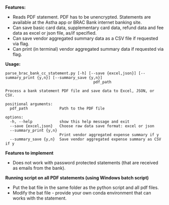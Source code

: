 **Features:**
* Reads PDF statement. PDF has to be unencrypted. Statements are available at the Astha app or BRAC Bank internet banking site.
* Can save basic card data, supplementary card data, refund data and fee data as excel or json file, as/if specified.
* Can save vendor aggregated summary data as a CSV file if requested via flag.
* Can print (in terminal) vendor aggregated summary data if requested via flag.

**Usage:**

```
parse_brac_bank_cc_statement.py [-h] [--save {excel,json}] [--summary_print {y,n}] [--summary_save {y,n}]
                                       pdf_path

Process a bank statement PDF file and save data to Excel, JSON, or CSV.

positional arguments:
  pdf_path              Path to the PDF file

options:
  -h, --help            show this help message and exit
  --save {excel,json}   Choose raw data save format: excel or json
  --summary_print {y,n}
                        Print vendor aggregated expense summary if y
  --summary_save {y,n}  Save vendor aggregated expense summary as CSV if y
```

**Features to implement**
* Does not work with password protected statements (that are received as emails from the bank).

**Running script on all PDF statements (using Windows batch script)**
- Put the bat file in the same folder as the python script and all pdf files.
- Modify the bat file - provide your own conda environment that can works with the statement.

